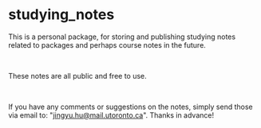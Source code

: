 # studying_notes
This is a personal package, for storing and publishing studying notes related to packages and perhaps course notes in the future. 

<br>

These notes are all public and free to use. 

<br>

If you have any comments or suggestions on the notes, simply send those via email to: "jingyu.hu@mail.utoronto.ca". Thanks in advance!

